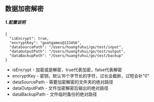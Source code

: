 ## 数据加密解密

##### 1.配置说明

    {
      "isEncrypt": true,
      "encryptKey": "goatgames@123456",
      "dataSourcePath": "/Users/huangfuhui/go/test/input",
      "dataOutputPath": "/Users/huangfuhui/go/test/output",
      "dataBackupPath": "/Users/huangfuhui/go/test/backup"
    }
- isEncrypt - 加密或是解密，true代表加密，false代表解密
- encryptKey - 密钥，默认16个字节长的字符，过长会截断，过短会补"0"
- dataSourcePath - 需要加密解密的文件夹的绝对路径
- dataOutputPath - 文件加密解密后输出的绝对路径
- dataBackupPath - 文件临时备份的绝对路径
